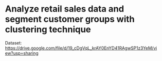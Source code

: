 # Analyze retail sales data and segment customer groups with clustering technique
Dataset: https://drive.google.com/file/d/19_cDgVqL_krAY0EnYD41RAgwSP1z3YeM/view?usp=sharing
